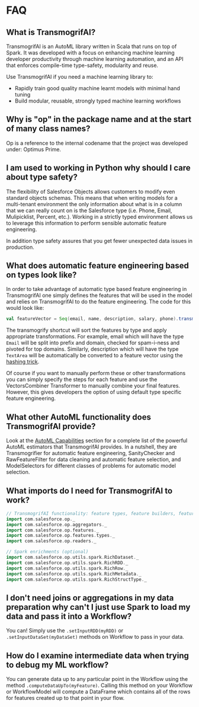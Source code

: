 # FAQ

## What is TransmogrifAI?

TransmogrifAI is an AutoML library written in Scala that runs on top of Spark. It was developed with a focus on enhancing machine learning developer productivity through machine learning automation, and an API that enforces compile-time type-safety, modularity and reuse.

Use TransmogrifAI if you need a machine learning library to:

* Rapidly train good quality machine learnt models with minimal hand tuning
* Build modular, reusable, strongly typed machine learning workflows

## Why is "op" in the package name and at the start of many class names?

Op is a reference to the internal codename that the project was developed under: Optimus Prime.

## I am used to working in Python why should I care about type safety?

The flexibility of Salesforce Objects allows customers to modify even standard objects schemas. This means that when writing models for a multi-tenant environment the only information about what is in a column that we can really count on is the Salesforce type (i.e. Phone, Email, Mulipicklist, Percent, etc.). Working in a strictly typed environment allows us to leverage this information to perform sensible automatic feature engineering. 

In addition type safety assures that you get fewer unexpected data issues in production.

## What does automatic feature engineering based on types look like?

In order to take advantage of automatic type based feature engineering in TransmogrifAI one simply defines the features that will be used in the model and relies on TransmogrifAI to do the feature engineering. The code for this would look like:

```scala
val featureVector = Seq(email, name, description, salary, phone).transmogrify()
```

The transmogrify shortcut will sort the features by type and apply appropriate transformations. For example, email which will have the type `Email` will be split into prefix and domain, checked for spam-i-ness and pivoted for top domains. Similarly, description which will have the type `TextArea` will be automatically be converted to a feature vector using the [hashing trick](https://en.wikipedia.org/wiki/Feature_hashing). 

Of course if you want to manually perform these or other transformations you can simply specify the steps for each feature and use the VectorsCombiner Transformer to manually combine your final features. However, this gives developers the option of using default type specific feature engineering.

## What other AutoML functionality does TransmogrifAI provide? 

Look at the [AutoML Capabilities](../AutoML-Capabilities) section for a complete list of the powerful AutoML estimators that TransmogrifAI provides. In a nutshell, they are Transmogrifier for automatic feature engineering, SanityChecker and RawFeatureFilter for data cleaning and automatic feature selection, and ModelSelectors for different classes of problems for automatic model selection.

## What imports do I need for TransmogrifAI to work?

```scala
// TransmogrifAI functionality: feature types, feature builders, feature dsl, readers, aggregators etc.
import com.salesforce.op._
import com.salesforce.op.aggregators._
import com.salesforce.op.features._
import com.salesforce.op.features.types._
import com.salesforce.op.readers._

// Spark enrichments (optional)
import com.salesforce.op.utils.spark.RichDataset._
import com.salesforce.op.utils.spark.RichRDD._
import com.salesforce.op.utils.spark.RichRow._
import com.salesforce.op.utils.spark.RichMetadata._
import com.salesforce.op.utils.spark.RichStructType._
```

## I don't need joins or aggregations in my data preparation why can't I just use Spark to load my data and pass it into a Workflow?
You can! Simply use the `.setInputRDD(myRDD)` or `.setInputDataSet(myDataSet)` methods on Workflow to pass in your data.

## How do I examine intermediate data when trying to debug my ML workflow?
You can generate data up to any particular point in the Workflow using the method `.computeDataUpTo(myFeature)`. Calling this method on your Workflow or WorkflowModel will compute a DataFrame which contains all of the rows for features created up to that point in your flow.

